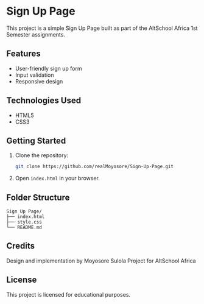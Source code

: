 # Sign Up Page

This project is a simple Sign Up Page built as part of the AltSchool Africa 1st Semester assignments.

## Features

- User-friendly sign up form
- Input validation
- Responsive design

## Technologies Used

- HTML5
- CSS3

## Getting Started

1. Clone the repository:

    ```bash
    git clone https://github.com/realMoyosore/Sign-Up-Page.git
    ```

2. Open `index.html` in your browser.

## Folder Structure

```text
Sign Up Page/
├── index.html
├── style.css
└── README.md
```

## Credits

Design and implementation by Moyosore Sulola
Project for AltSchool Africa

## License

This project is licensed for educational purposes.

